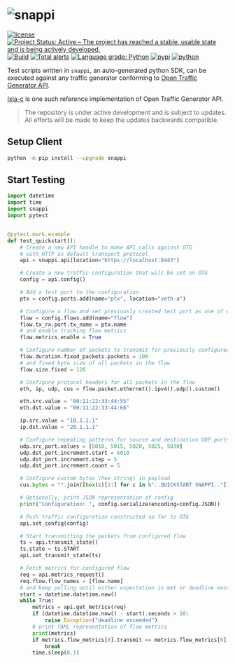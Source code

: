 # ![snappi](snappi-logo.png)

[![license](https://img.shields.io/badge/license-MIT-green.svg)](https://en.wikipedia.org/wiki/MIT_License)
[![Project Status: Active – The project has reached a stable, usable state and is being actively developed.](https://www.repostatus.org/badges/latest/active.svg)](https://www.repostatus.org/#active)
[![Build](https://github.com/open-traffic-generator/snappi/workflows/Build/badge.svg)](https://github.com/open-traffic-generator/snappi/actions)
[![Total alerts](https://img.shields.io/lgtm/alerts/g/open-traffic-generator/snappi.svg?logo=lgtm&logoWidth=18)](https://lgtm.com/projects/g/open-traffic-generator/snappi/alerts/)
[![Language grade: Python](https://img.shields.io/lgtm/grade/python/g/open-traffic-generator/snappi.svg?logo=lgtm&logoWidth=18)](https://lgtm.com/projects/g/open-traffic-generator/snappi/context:python)
[![pypi](https://img.shields.io/pypi/v/snappi.svg)](https://pypi.org/project/snappi)
[![python](https://img.shields.io/pypi/pyversions/snappi.svg)](https://pypi.python.org/pypi/snappi)

Test scripts written in `snappi`, an auto-generated python SDK, can be executed against any traffic generator conforming to [Open Traffic Generator API](https://github.com/open-traffic-generator/models).

[Ixia-c](https://github.com/open-traffic-generator/ixia-c) is one such reference implementation of Open Traffic Generator API.

> The repository is under active development and is subject to updates. All efforts will be made to keep the updates backwards compatible.

## Setup Client 
 
```sh
python -m pip install --upgrade snappi
```

## Start Testing

```python
import datetime
import time
import snappi
import pytest


@pytest.mark.example
def test_quickstart():
    # Create a new API handle to make API calls against OTG
    # with HTTP as default transport protocol
    api = snappi.api(location="https://localhost:8443")

    # Create a new traffic configuration that will be set on OTG
    config = api.config()

    # Add a test port to the configuration
    ptx = config.ports.add(name="ptx", location="veth-a")

    # Configure a flow and set previously created test port as one of endpoints
    flow = config.flows.add(name="flow")
    flow.tx_rx.port.tx_name = ptx.name
    # and enable tracking flow metrics
    flow.metrics.enable = True

    # Configure number of packets to transmit for previously configured flow
    flow.duration.fixed_packets.packets = 100
    # and fixed byte size of all packets in the flow
    flow.size.fixed = 128

    # Configure protocol headers for all packets in the flow
    eth, ip, udp, cus = flow.packet.ethernet().ipv4().udp().custom()

    eth.src.value = "00:11:22:33:44:55"
    eth.dst.value = "00:11:22:33:44:66"

    ip.src.value = "10.1.1.1"
    ip.dst.value = "20.1.1.1"

    # Configure repeating patterns for source and destination UDP ports
    udp.src_port.values = [5010, 5015, 5020, 5025, 5030]
    udp.dst_port.increment.start = 6010
    udp.dst_port.increment.step = 5
    udp.dst_port.increment.count = 5

    # Configure custom bytes (hex string) in payload
    cus.bytes = "".join([hex(c)[2:] for c in b"..QUICKSTART SNAPPI.."])

    # Optionally, print JSON representation of config
    print("Configuration: ", config.serialize(encoding=config.JSON))

    # Push traffic configuration constructed so far to OTG
    api.set_config(config)

    # Start transmitting the packets from configured flow
    ts = api.transmit_state()
    ts.state = ts.START
    api.set_transmit_state(ts)

    # Fetch metrics for configured flow
    req = api.metrics_request()
    req.flow.flow_names = [flow.name]
    # and keep polling until either expectation is met or deadline exceeds
    start = datetime.datetime.now()
    while True:
        metrics = api.get_metrics(req)
        if (datetime.datetime.now() - start).seconds > 10:
            raise Exception("deadline exceeded")
        # print YAML representation of flow metrics
        print(metrics)
        if metrics.flow_metrics[0].transmit == metrics.flow_metrics[0].STOPPED:
            break
        time.sleep(0.1)
```

